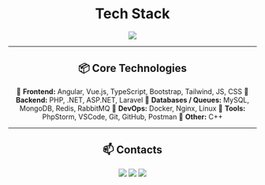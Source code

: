 <h1 align="center">Tech Stack</h1>

<p align="center">
  <img src="https://skillicons.dev/icons?i=angular,vue,typescript,php,laravel,dotnet,html,css,js,bootstrap,tailwind,mysql,mongodb,redis,rabbitmq,docker,linux,nginx,git,github,vscode,phpstorm,postman,cpp" />
</p>

---

<h2 align="center">📦 Core Technologies</h2>

<p align="center">
  🔹 <b>Frontend:</b> Angular, Vue.js, TypeScript, Bootstrap, Tailwind, JS, CSS  
  🔹 <b>Backend:</b> PHP, .NET, ASP.NET, Laravel  
  🔹 <b>Databases / Queues:</b> MySQL, MongoDB, Redis, RabbitMQ  
  🔹 <b>DevOps:</b> Docker, Nginx, Linux  
  🔹 <b>Tools:</b> PhpStorm, VSCode, Git, GitHub, Postman  
  🔹 <b>Other:</b> C++  
</p>

---

<h2 align="center">📫 Contacts</h2>

<p align="center">
  <a href="mailto:alexanderyevenok@gmail.com"><img src="https://img.shields.io/badge/Email-D14836?style=for-the-badge&logo=gmail&logoColor=white"></a>
  <a href="https://t.me/oyevenok"><img src="https://img.shields.io/badge/Telegram-26A5E4?style=for-the-badge&logo=telegram&logoColor=white"></a>
  <a href="https://ua.linkedin.com/in/oleksandr-yevenok-2710a7254"><img src="https://img.shields.io/badge/LinkedIn-0077B5?style=for-the-badge&logo=linkedin&logoColor=white"></a>
</p>
